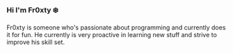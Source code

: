 ### Hi I'm Fr0xty ❄️
Fr0xty is someone who's passionate about programming and currently does it for fun. He currently is very proactive in learning new stuff and strive to improve his skill set.
